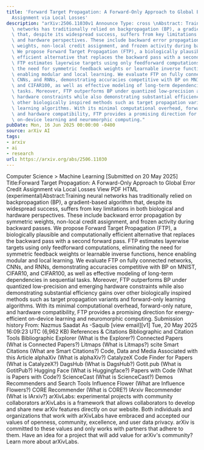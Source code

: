 ```yaml
---
title: 'Forward Target Propagation: A Forward-Only Approach to Global Error Credit
  Assignment via Local Losses'
description: "arXiv:2506.11030v1 Announce Type: cross \nAbstract: Training neural\
  \ networks has traditionally relied on backpropagation (BP), a gradient-based algorithm\
  \ that, despite its widespread success, suffers from key limitations in both biological\
  \ and hardware perspectives. These include backward error propagation by symmetric\
  \ weights, non-local credit assignment, and frozen activity during backward passes.\
  \ We propose Forward Target Propagation (FTP), a biologically plausible and computationally\
  \ efficient alternative that replaces the backward pass with a second forward pass.\
  \ FTP estimates layerwise targets using only feedforward computations, eliminating\
  \ the need for symmetric feedback weights or learnable inverse functions, hence\
  \ enabling modular and local learning. We evaluate FTP on fully connected networks,\
  \ CNNs, and RNNs, demonstrating accuracies competitive with BP on MNIST, CIFAR10,\
  \ and CIFAR100, as well as effective modeling of long-term dependencies in sequential\
  \ tasks. Moreover, FTP outperforms BP under quantized low-precision and emerging\
  \ hardware constraints while also demonstrating substantial efficiency gains over\
  \ other biologically inspired methods such as target propagation variants and forward-only\
  \ learning algorithms. With its minimal computational overhead, forward-only nature,\
  \ and hardware compatibility, FTP provides a promising direction for energy-efficient\
  \ on-device learning and neuromorphic computing."
pubDate: Mon, 16 Jun 2025 00:00:00 -0400
source: arXiv AI
tags:
- arxiv
- ai
- research
url: https://arxiv.org/abs/2506.11030
---
```


Computer Science > Machine Learning
[Submitted on 20 May 2025]
Title:Forward Target Propagation: A Forward-Only Approach to Global Error Credit Assignment via Local Losses
View PDF HTML (experimental)Abstract:Training neural networks has traditionally relied on backpropagation (BP), a gradient-based algorithm that, despite its widespread success, suffers from key limitations in both biological and hardware perspectives. These include backward error propagation by symmetric weights, non-local credit assignment, and frozen activity during backward passes. We propose Forward Target Propagation (FTP), a biologically plausible and computationally efficient alternative that replaces the backward pass with a second forward pass. FTP estimates layerwise targets using only feedforward computations, eliminating the need for symmetric feedback weights or learnable inverse functions, hence enabling modular and local learning. We evaluate FTP on fully connected networks, CNNs, and RNNs, demonstrating accuracies competitive with BP on MNIST, CIFAR10, and CIFAR100, as well as effective modeling of long-term dependencies in sequential tasks. Moreover, FTP outperforms BP under quantized low-precision and emerging hardware constraints while also demonstrating substantial efficiency gains over other biologically inspired methods such as target propagation variants and forward-only learning algorithms. With its minimal computational overhead, forward-only nature, and hardware compatibility, FTP provides a promising direction for energy-efficient on-device learning and neuromorphic computing.
Submission history
From: Nazmus Saadat As -Saquib [view email][v1] Tue, 20 May 2025 16:09:23 UTC (6,962 KB)
References & Citations
Bibliographic and Citation Tools
Bibliographic Explorer (What is the Explorer?)
Connected Papers (What is Connected Papers?)
Litmaps (What is Litmaps?)
scite Smart Citations (What are Smart Citations?)
Code, Data and Media Associated with this Article
alphaXiv (What is alphaXiv?)
CatalyzeX Code Finder for Papers (What is CatalyzeX?)
DagsHub (What is DagsHub?)
Gotit.pub (What is GotitPub?)
Hugging Face (What is Huggingface?)
Papers with Code (What is Papers with Code?)
ScienceCast (What is ScienceCast?)
Demos
Recommenders and Search Tools
Influence Flower (What are Influence Flowers?)
CORE Recommender (What is CORE?)
IArxiv Recommender
(What is IArxiv?)
arXivLabs: experimental projects with community collaborators
arXivLabs is a framework that allows collaborators to develop and share new arXiv features directly on our website.
Both individuals and organizations that work with arXivLabs have embraced and accepted our values of openness, community, excellence, and user data privacy. arXiv is committed to these values and only works with partners that adhere to them.
Have an idea for a project that will add value for arXiv's community? Learn more about arXivLabs.
